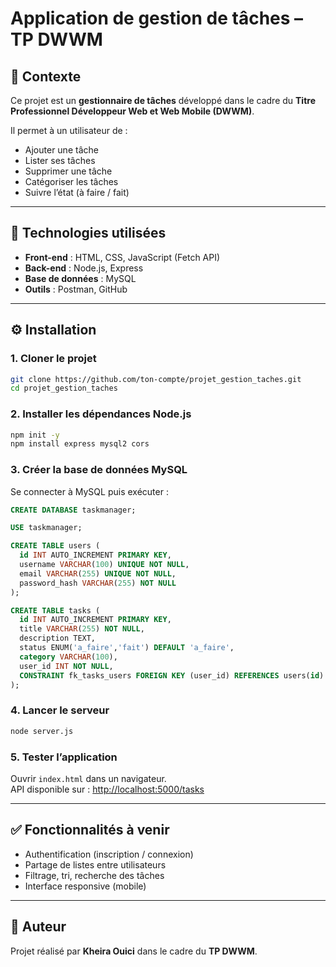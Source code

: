 # Application de gestion de tâches – TP DWWM

## 📌 Contexte
Ce projet est un **gestionnaire de tâches** développé dans le cadre du **Titre Professionnel Développeur Web et Web Mobile (DWWM)**.

Il permet à un utilisateur de :
- Ajouter une tâche
- Lister ses tâches
- Supprimer une tâche
- Catégoriser les tâches
- Suivre l’état (à faire / fait)

---

## 🚀 Technologies utilisées
- **Front-end** : HTML, CSS, JavaScript (Fetch API)
- **Back-end** : Node.js, Express
- **Base de données** : MySQL
- **Outils** : Postman, GitHub

---

## ⚙️ Installation

### 1. Cloner le projet
```bash
git clone https://github.com/ton-compte/projet_gestion_taches.git
cd projet_gestion_taches
```

### 2. Installer les dépendances Node.js
```bash
npm init -y
npm install express mysql2 cors
```

### 3. Créer la base de données MySQL
Se connecter à MySQL puis exécuter :
```sql
CREATE DATABASE taskmanager;

USE taskmanager;

CREATE TABLE users (
  id INT AUTO_INCREMENT PRIMARY KEY,
  username VARCHAR(100) UNIQUE NOT NULL,
  email VARCHAR(255) UNIQUE NOT NULL,
  password_hash VARCHAR(255) NOT NULL
);

CREATE TABLE tasks (
  id INT AUTO_INCREMENT PRIMARY KEY,
  title VARCHAR(255) NOT NULL,
  description TEXT,
  status ENUM('a_faire','fait') DEFAULT 'a_faire',
  category VARCHAR(100),
  user_id INT NOT NULL,
  CONSTRAINT fk_tasks_users FOREIGN KEY (user_id) REFERENCES users(id)
);
```

### 4. Lancer le serveur
```bash
node server.js
```

### 5. Tester l’application
Ouvrir `index.html` dans un navigateur.  
API disponible sur : [http://localhost:5000/tasks](http://localhost:5000/tasks)

---

## ✅ Fonctionnalités à venir
- Authentification (inscription / connexion)
- Partage de listes entre utilisateurs
- Filtrage, tri, recherche des tâches
- Interface responsive (mobile)

---

## 👤 Auteur
Projet réalisé par **Kheira Ouici** dans le cadre du **TP DWWM**.
